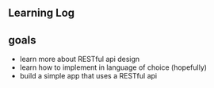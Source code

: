 ## Learning Log


## goals
- learn more about RESTful api design
- learn how to implement in language of choice (hopefully)
- build a simple app that uses a RESTful api
